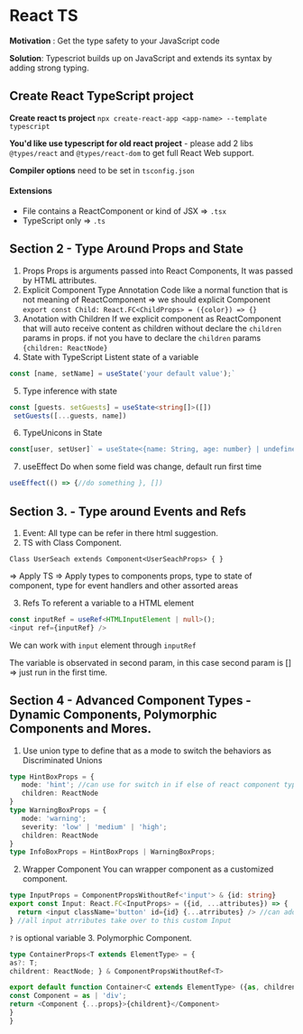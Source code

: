 # React TS

**Motivation** : Get the type safety to your JavaScript code

**Solution**: Typescriot builds up on JavaScript and extends its syntax by adding strong typing.

## Create React TypeScript project

**Create react ts project** `npx create-react-app <app-name> --template typescript`

**You'd like use typescript for old react project** - please add 2 libs `@types/react` and `@types/react-dom` to get full React Web support.

**Compiler options** need to be set in `tsconfig.json`

#### Extensions
- File contains a ReactComponent or kind of JSX => `.tsx`
- TypeScript only => `.ts`

## Section 2 - Type Around Props and State

1. Props
  Props is arguments passed into React Components, It was passed by HTML attributes.
2. Explicit Component Type Annotation
   Code like a normal function that is not meaning of ReactComponent => we should explicit Component
   `
   export const Child: React.FC<ChildProps> = ({color}) => {}
   `
3. Anotation with Children
If we explicit component as ReactComponent that will auto receive content as children without declare the `children` params in props.
if not you have to declare the `children` params `{children: ReactNode}`
4. State with TypeScript
Listent state of a variable
```ts
const [name, setName] = useState('your default value');`
```
5. Type inference with state
```ts
const [guests. setGuests] = useState<string[]>([])
 setGuests([...guests, name])
```
6.  TypeUnicons in State
```ts
const[user, setUser]` = useState<{name: String, age: number} | undefined>
```
7. useEffect
   Do when some field was change, default run first time
```ts
useEffect(() => {//do something }, [])
``` 
## Section 3. - Type around Events and Refs
1. Event:
All type can be refer in there html suggestion.
2. TS with Class Component.

`Class UserSeach extends Component<UserSeachProps> {
}`


=> Apply TS => Apply types to components props, type to state of component, type for event handlers and other assorted areas

3. Refs
To referent a variable to a HTML element

```ts
const inputRef = useRef<HTMLInputElement | null>();
<input ref={inputRef} />
```
We can work with `input` element through `inputRef`

The variable is observated in second param, in this case second param is [] => just run in the first time.

## Section 4 - Advanced Component Types - Dynamic Components, Polymorphic Components and Mores.
1. Use union type to define that as a mode to switch the behaviors as Discriminated Unions
```ts
type HintBoxProps = {
   mode: 'hint'; //can use for switch in if else of react component type script
   children: ReactNode
}
type WarningBoxProps = {
   mode: 'warning';
   severity: 'low' | 'medium' | 'high';
   children: ReactNode
}
type InfoBoxProps = HintBoxProps | WarningBoxProps;
```
2. Wrapper Component
You can wrapper component as a customized component.
```ts
type InputProps = ComponentPropsWithoutRef<'input'> & {id: string}
export const Input: React.FC<InputProps> = ({id, ...attributes}) => {
  return <input className='button' id={id} {...atrributes} /> //can add more strategy
} //all input atrributes take over to this custom Input 
```

```?``` is optional variable
3. Polymorphic Component.
```ts
type ContainerProps<T extends ElementType> = {
as?: T;
childrent: ReactNode; } & ComponentPropsWithoutRef<T>

export default function Container<C extends ElementType> ({as, childrent, ...props} : ContainerProps<C>) {
const Component = as | 'div';
return <Component {...props}>{childrent}</Component>
}
}
```




